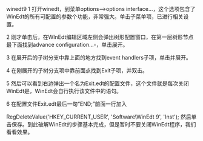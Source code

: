 winedt9 
1 打开winedt，到菜单options-->options interface...，这个选项包含了WinEdt的所有可配置的参数个功能，非常强大。单击子菜单项，已进行相关设置。

2 刚才单击后，在WInEdt编辑区域左侧会弹出树形配置窗口，在第一层树形节点最下面找到advance configuration...-，单击展开。

3 在展开后的子树分支中靠上面的地方找到event handlers子项，单击并展开。

4 在刚展开的子树分支项中靠前面点找到Exit子项，并双击。

5 然后可以看到右边弹出一个名为Exit.edt的配置文件，这个文件就是每次关闭WinEdt是，WinEdt会自行执行该文件中的语句。

6 在配置文件Exit.edt最后一句“END;”前面一行加入

RegDeleteValue('HKEY_CURRENT_USER', 'Software\WinEdt 9', 'Inst');
然后单击保存。到此破解WinEdt的步骤基本完成，但是暂时不要关闭WinEdt程序，我们看看效果。